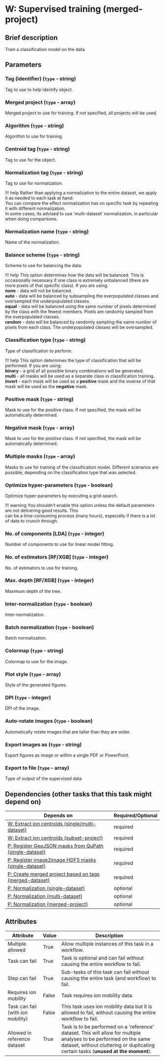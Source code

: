 # W: Supervised training (merged-project)

## Brief description
Train a classification model on the data.

## Parameters
### **Tag (identifier)** (`type` - string)

Tag to use to help identify object.

### **Merged project** (`type` - array)

Merged project to use for training. If not specified, all projects will be used.

### **Algorithm** (`type` - string)

Algorithm to use for training.

### **Centroid tag** (`type` - string)

Tag to use for the object.

### **Normalization tag** (`type` - string)

Tag to use for normalization.

!!! help
    Rather than applying a normalization to the entire dataset, we apply it as needed to each task at hand.<br> You can compare the effect normalization has on specific task by repeating it with different normalization.<br> In some cases, its advised to use 'multi-dataset' normalization, in particular when doing comparisons.
### **Normalization name** (`type` - string)

Name of the normalization.

### **Balance scheme** (`type` - string)

Scheme to use for balancing the data.

!!! help
    This option determines how the data will be balanced. This is occasionally necessary if one class is extremely unbalanced (there are more pixels of that specific class). If you are using:<br><b>none</b> - data will not be balanced.<br><b>auto</b> - data will be balanced by subsampling the overpopulated classes and oversampled the underpopulated classes.<br><b>equal</b> - data will be balanced using the same number of pixels determined by the class with the fewest members. Pixels are randomly sampled from the overpopulated classes.<br><b>random</b> - data will be balanced by randomly sampling the same number of pixels from each class. The underpopulated classes will be oversampled.
### **Classification type** (`type` - string)

Type of classification to perform.

!!! help
    This option determines the type of classification that will be performed. If you are using:<br><b>binary</b> - a grid of all possible binary combinations will be generated.<br><b>multi</b> - all masks will be used as a separate class in classification training.<br><b>invert</b> - each mask will be used as a <b>positive</b> mask and the inverse of that mask will be used as the <b>negative</b> mask.
### **Positive mask** (`type` - string)

Mask to use for the positive class. If not specified, the mask will be automatically determined.

### **Negative mask** (`type` - array)

Mask to use for the positive class. If not specified, the mask will be automatically determined.

### **Multiple masks** (`type` - array)

Masks to use for training of the classification model. Different scenarios are possible, depending on the classification type that was selected.

### **Optimize hyper-parameters** (`type` - boolean)

Optimize hyper-parameters by executing a grid-search.

!!! warning
    You shouldn't enable this option unless the default parameters are not delivering good results. This<br> can be a time-consuming process (many hours), especially if there is a lot of data to crunch through.
### **No. of components [LDA]** (`type` - integer)

Number of components to use for linear model fitting.

### **No. of estimators [RF/XGB]** (`type` - integer)

No. of estimators to use for training.

### **Max. depth [RF/XGB]** (`type` - integer)

Maximum depth of the tree.

### **Inter-normalization** (`type` - boolean)

Inter-normalization.

### **Batch normalization** (`type` - boolean)

Batch normalization.

### **Colormap** (`type` - string)

Colormap to use for the image.

### **Plot style** (`type` - array)

Style of the generated figures.

### **DPI** (`type` - integer)

DPI of the image.

### **Auto-rotate images** (`type` - boolean)

Automatically rotate images that are taller than they are wider.

### **Export images as** (`type` - string)

Export figures as image or within a single PDF or PowerPoint.

### **Export to file** (`type` - array)

Type of output of the supervised data




## Dependencies (other tasks that this task might depend on)
| Depends on                                                                             | Required/Optional   |
|----------------------------------------------------------------------------------------|---------------------|
| [W: Extract ion centroids (single/multi-dataset)](wf_mz_extract_centroids.md)          | required            |
| [W: Extract ion centroids (subset-project)](wf_mz_extract_centroids_subset.md)         | required            |
| [P: Register GeoJSON masks from QuPath (single-dataset)](pre_geojson_registration.md)  | required            |
| [P: Register image2image HDF5 masks (single-dataset)](pre_image2image_registration.md) | required            |
| [P: Create merged project based on tags (merged-dataset)](pre_merge_datasets.md)       | required            |
| [P: Normalization (single-dataset)](pre_normalization_single.md)                       | optional            |
| [P: Normalization (multi-dataset)](pre_normalization_multi.md)                         | optional            |
| [P: Normalization (merged-project)](pre_normalization_project.md)                      | optional            |



## Attributes
| Attribute                         | Value   | Description                                                                                                                                                                                              |
|-----------------------------------|---------|----------------------------------------------------------------------------------------------------------------------------------------------------------------------------------------------------------|
| Multiple allowed                  | True    | Allow multiple instances of this task in a workflow.                                                                                                                                                     |
| Task can fail                     | True    | Task is optional and can fail without causing the entire workflow to fail.                                                                                                                               |
| Step can fail                     | True    | Sub-tasks of this task can fail without causing the entire task (and workflow) to fail.                                                                                                                  |
| Requires ion mobility             | False   | Task requires ion mobility data.                                                                                                                                                                         |
| Task can fail (with ion mobility) | False   | This task uses ion mobility data but it is allowed to fail, without causing the entire workflow to fail.                                                                                                 |
| Allowed in reference dataset      | True    | Task is to be performed on a 'reference' dataset. This will allow for multiple analyses to be performed on the same dataset, without cluttering or duplicating certain tasks (**unused at the moment**). |